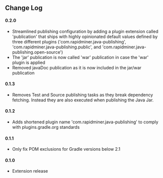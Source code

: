 ## Change Log

#### 0.2.0
* Streamlined publishing configuration by adding a plugin extension called 'publication' that ships with highly opinionated 
  default values defined by three different plugins ('com.rapidminer.java-publishing', 'com.rapidminer.java-publishing.public', 
  and 'com.rapidminer.java-publishing.open-source')
* The 'jar' publication is now called 'war' publication in case the 'war' plugin is applied
* Removed javaDoc publication as it is now included in the jar/war publication

#### 0.1.3
* Removes Test and Source publishing tasks as they break dependency fetching. Instead they are also executed when publishing the Java Jar.

#### 0.1.2
* Adds shortened plugin name 'com.rapidminer.java-publishing' to comply with plugins.gradle.org standards

#### 0.1.1
* Only fix POM exclusions for Gradle versions below 2.1

#### 0.1.0 
* Extension release






